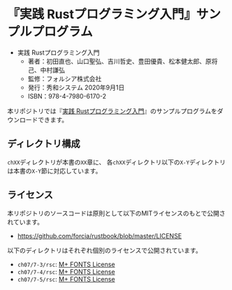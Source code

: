 # 『実践 Rustプログラミング入門』サンプルプログラム

* 実践 Rustプログラミング入門
  * 著者：初田直也、山口聖弘、吉川哲史、豊田優貴、松本健太郎、原将己、中村謙弘
  * 監修：フォルシア株式会社
  * 発行：秀和システム 2020年9月1日
  * ISBN：978-4-7980-6170-2

本リポジトリでは『[実践 Rustプログラミング入門](https://www.amazon.co.jp/dp/4798061700/)』のサンプルプログラムをダウンロードできます。

## ディレクトリ構成

`chXX`ディレクトリが本書の`XX`章に、
各`chXX`ディレクトリ以下の`X-Y`ディレクトリは本書の`X-Y`節に対応しています。

## ライセンス

本リポジトリのソースコードは原則として以下のMITライセンスのもとで公開されています。

* https://github.com/forcia/rustbook/blob/master/LICENSE

以下のディレクトリはそれぞれ個別のライセンスで公開されています。

* `ch07/7-3/rsc`: [M+ FONTS License](ch07/7-3/rsc/LICENSE_J)
* `ch07/7-4/rsc`: [M+ FONTS License](ch07/7-4/rsc/LICENSE_J)
* `ch07/7-5/rsc`: [M+ FONTS License](ch07/7-5/rsc/LICENSE_J)
